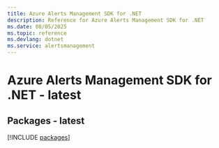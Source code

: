 ```yaml
---
title: Azure Alerts Management SDK for .NET
description: Reference for Azure Alerts Management SDK for .NET
ms.date: 08/05/2025
ms.topic: reference
ms.devlang: dotnet
ms.service: alertsmanagement
---
```

# Azure Alerts Management SDK for .NET - latest
## Packages - latest
[!INCLUDE [packages](alerts-management-index.md)]